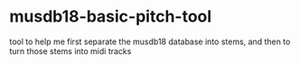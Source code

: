 # musdb18-basic-pitch-tool
tool to help me first separate the musdb18 database into stems, and then to turn those stems into midi tracks
